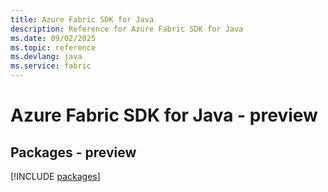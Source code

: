 ```yaml
---
title: Azure Fabric SDK for Java
description: Reference for Azure Fabric SDK for Java
ms.date: 09/02/2025
ms.topic: reference
ms.devlang: java
ms.service: fabric
---
```

# Azure Fabric SDK for Java - preview
## Packages - preview
[!INCLUDE [packages](fabric-index.md)]